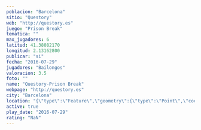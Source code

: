 ```yaml
---
poblacion: "Barcelona"
sitio: "Questory"
web: "http://questory.es"
juego: "Prison Break"
tematica: ""
max_jugadores: 6
latitud: 41.38082170
longitud: 2.13162800
publicar: "si"
fecha: "2016-07-29"
jugadores: "Bailongos"
valoracion: 3.5
foto: ""
name: "Questory-Prison Break"
webpage: "http://questory.es"
city: "Barcelona"
location: "{\"type\":\"Feature\",\"geometry\":{\"type\":\"Point\",\"coordinates\":[2.131628,41.3808217]}}"
active: true
play_date: "2016-07-29"
rating: "NaN"
---
```


